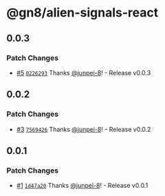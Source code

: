 # @gn8/alien-signals-react

## 0.0.3

### Patch Changes

- [#5](https://github.com/gn8-ai/universe-alien-signals/pull/5) [`0226293`](https://github.com/gn8-ai/universe-alien-signals/commit/0226293e43c44a42c2640ac06dabb1c4f2a156d7) Thanks [@junpei-8](https://github.com/junpei-8)! - Release v0.0.3

## 0.0.2

### Patch Changes

- [#3](https://github.com/gn8-ai/universe-alien-signals/pull/3) [`7569426`](https://github.com/gn8-ai/universe-alien-signals/commit/7569426247b321b7c76f7ec882929d3568d2a19a) Thanks [@junpei-8](https://github.com/junpei-8)! - Release v0.0.2

## 0.0.1

### Patch Changes

- [#1](https://github.com/gn8-ai/universe-alien-signals/pull/1) [`1d47a20`](https://github.com/gn8-ai/universe-alien-signals/commit/1d47a2021169d7a5e2660dc75d99fcd4fdbe7783) Thanks [@junpei-8](https://github.com/junpei-8)! - Release v0.0.1
